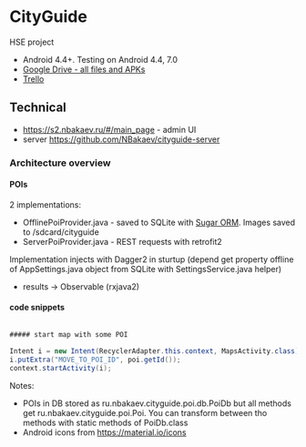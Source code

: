 # CityGuide
HSE project

 - Android 4.4+. Testing on Android 4.4, 7.0
 - [Google Drive - all files and APKs](https://drive.google.com/open?id=0BzCXhxh5Y3--WlVnV2JOZDdpVzg)
 - [Trello](https://trello.com/b/CvkJB18L/hse-cityguide)
 
## Technical
 - https://s2.nbakaev.ru/#/main_page - admin UI
 - server https://github.com/NBakaev/cityguide-server
 
### Architecture overview

#### POIs

2 implementations:

 - OfflinePoiProvider.java - saved to SQLite with [Sugar ORM](http://satyan.github.io/sugar/). Images saved to /sdcard/cityguide
 - ServerPoiProvider.java - REST requests with retrofit2

Implementation injects with Dagger2 in sturtup (depend get property offline of AppSettings.java object from SQLite with SettingsService.java helper)

 - results -> Observable (rxjava2)
 

#### code snippets

```java

##### start map with some POI

Intent i = new Intent(RecyclerAdapter.this.context, MapsActivity.class);
i.putExtra("MOVE_TO_POI_ID", poi.getId());
context.startActivity(i);
```

Notes:
 - POIs in DB stored as ru.nbakaev.cityguide.poi.db.PoiDb but all methods get ru.nbakaev.cityguide.poi.Poi.
You can transform between tho methods with static methods of PoiDb.class
- Android icons from https://material.io/icons
